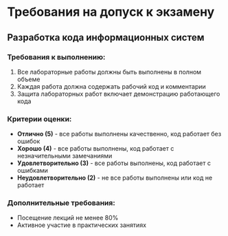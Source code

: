 # Требования на допуск к экзамену

## Разработка кода информационных систем

### Требования к выполнению:
1. Все лабораторные работы должны быть выполнены в полном объеме
2. Каждая работа должна содержать рабочий код и комментарии
3. Защита лабораторных работ включает демонстрацию работающего кода

### Критерии оценки:
- **Отлично (5)** - все работы выполнены качественно, код работает без ошибок
- **Хорошо (4)** - все работы выполнены, код работает с незначительными замечаниями
- **Удовлетворительно (3)** - все работы выполнены, код работает с ошибками
- **Неудовлетворительно (2)** - не все работы выполнены или код не работает

### Дополнительные требования:
- Посещение лекций не менее 80%
- Активное участие в практических занятиях
